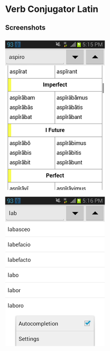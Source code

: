 
# Verb Conjugator Latin

## Screenshots

![img1](source/img/img1.png)
---
![img2](source/img/img2.png)
